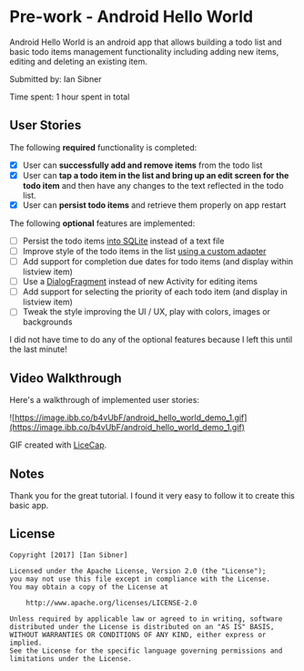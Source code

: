 # Pre-work - Android Hello World

Android Hello World is an android app that allows building a todo list and basic todo items management functionality including adding new items, editing and deleting an existing item.

Submitted by: Ian Sibner

Time spent: 1 hour spent in total

## User Stories

The following **required** functionality is completed:

* [x] User can **successfully add and remove items** from the todo list
* [x] User can **tap a todo item in the list and bring up an edit screen for the todo item** and then have any changes to the text reflected in the todo list.
* [x] User can **persist todo items** and retrieve them properly on app restart

The following **optional** features are implemented:

* [ ] Persist the todo items [into SQLite](http://guides.codepath.com/android/Persisting-Data-to-the-Device#sqlite) instead of a text file
* [ ] Improve style of the todo items in the list [using a custom adapter](http://guides.codepath.com/android/Using-an-ArrayAdapter-with-ListView)
* [ ] Add support for completion due dates for todo items (and display within listview item)
* [ ] Use a [DialogFragment](http://guides.codepath.com/android/Using-DialogFragment) instead of new Activity for editing items
* [ ] Add support for selecting the priority of each todo item (and display in listview item)
* [ ] Tweak the style improving the UI / UX, play with colors, images or backgrounds

I did not have time to do any of the optional features because I left this until the last minute!

## Video Walkthrough 

Here's a walkthrough of implemented user stories:

![https://image.ibb.co/b4vUbF/android_hello_world_demo_1.gif](https://image.ibb.co/b4vUbF/android_hello_world_demo_1.gif)

GIF created with [LiceCap](http://www.cockos.com/licecap/).

## Notes

Thank you for the great tutorial. I found it very easy to follow it to create this basic app.

## License

    Copyright [2017] [Ian Sibner]

    Licensed under the Apache License, Version 2.0 (the "License");
    you may not use this file except in compliance with the License.
    You may obtain a copy of the License at

        http://www.apache.org/licenses/LICENSE-2.0

    Unless required by applicable law or agreed to in writing, software
    distributed under the License is distributed on an "AS IS" BASIS,
    WITHOUT WARRANTIES OR CONDITIONS OF ANY KIND, either express or implied.
    See the License for the specific language governing permissions and
    limitations under the License.
